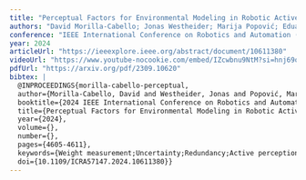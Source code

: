 ```yaml
---
title: "Perceptual Factors for Environmental Modeling in Robotic Active Perception"
authors: "David Morilla-Cabello; Jonas Westheider; Marija Popović; Eduardo Montijano"
conference: "IEEE International Conference on Robotics and Automation (ICRA)"
year: 2024
articleUrl: "https://ieeexplore.ieee.org/abstract/document/10611380"
videoUrl: "https://www.youtube-nocookie.com/embed/IZcwbnu9NtM?si=hnj69o00LZ9C9cF0"
pdfUrl: "https://arxiv.org/pdf/2309.10620"
bibtex: |
  @INPROCEEDINGS{morilla-cabello-perceptual,
  author={Morilla-Cabello, David and Westheider, Jonas and Popović, Marija and Montijano, Eduardo},
  booktitle={2024 IEEE International Conference on Robotics and Automation (ICRA)}, 
  title={Perceptual Factors for Environmental Modeling in Robotic Active Perception}, 
  year={2024},
  volume={},
  number={},
  pages={4605-4611},
  keywords={Weight measurement;Uncertainty;Redundancy;Active perception;Robot sensing systems;Cognition;Planning},
  doi={10.1109/ICRA57147.2024.10611380}}
---
```

